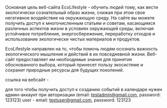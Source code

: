 Основная цель веб-сайта EcoLifestyle - обучить людей тому, как вести экологически сознательный образ жизни, снижая при этом свое негативное воздействие на окружающую среду. На сайте вы можете получить доступ к многочисленным статьям и советам, касающимся различных аспектов жизни в условиях окружающей среды, включая устойчивое потребление, энергосбережение, переработку отходов и использование экологически чистых материалов и продуктов.

EcoLifestyle направлен на то, чтобы помочь людям осознать важность экологического мышления и действий в их повседневной жизни. Веб-сайт предоставляет им необходимые знания для принятия обоснованного выбора, который принесет пользу экосистеме и сохранит природные ресурсы для будущих поколений.

ссылка на вебсайт -

для того чтобы получить доступ к созданию событий в календаре нужен админ-аккаунт при авторизации (email: testadmin@gmail.com, password: 123123)
user - email: testuser@gmail.com, password: 123123